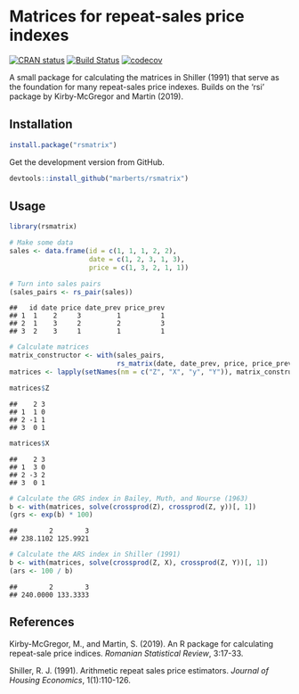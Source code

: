 
<!-- README.md is generated from README.Rmd. Please edit that file. -->

# Matrices for repeat-sales price indexes

<!-- Badges -->

[![CRAN
status](https://www.r-pkg.org/badges/version/rsmatrix)](https://cran.r-project.org/package=rsmatrix)
[![Build
Status](https://travis-ci.org/marberts/rsmatrix.svg?branch=master)](https://travis-ci.org/marberts/rsmatrix)
[![codecov](https://codecov.io/gh/marberts/rsmatrix/branch/master/graph/badge.svg)](https://codecov.io/gh/marberts/rsmatrix)

A small package for calculating the matrices in Shiller (1991) that
serve as the foundation for many repeat-sales price indexes. Builds on
the ‘rsi’ package by Kirby-McGregor and Martin (2019).

## Installation

``` r
install.package("rsmatrix")
```

Get the development version from GitHub.

``` r
devtools::install_github("marberts/rsmatrix")
```

## Usage

``` r
library(rsmatrix)

# Make some data
sales <- data.frame(id = c(1, 1, 1, 2, 2), 
                    date = c(1, 2, 3, 1, 3), 
                    price = c(1, 3, 2, 1, 1))

# Turn into sales pairs
(sales_pairs <- rs_pair(sales))
```

    ##   id date price date_prev price_prev
    ## 1  1    2     3         1          1
    ## 2  1    3     2         2          3
    ## 3  2    3     1         1          1

``` r
# Calculate matrices
matrix_constructor <- with(sales_pairs, 
                           rs_matrix(date, date_prev, price, price_prev))
matrices <- lapply(setNames(nm = c("Z", "X", "y", "Y")), matrix_constructor)

matrices$Z
```

    ##    2 3
    ## 1  1 0
    ## 2 -1 1
    ## 3  0 1

``` r
matrices$X
```

    ##    2 3
    ## 1  3 0
    ## 2 -3 2
    ## 3  0 1

``` r
# Calculate the GRS index in Bailey, Muth, and Nourse (1963)
b <- with(matrices, solve(crossprod(Z), crossprod(Z, y))[, 1])
(grs <- exp(b) * 100)
```

    ##        2        3 
    ## 238.1102 125.9921

``` r
# Calculate the ARS index in Shiller (1991)
b <- with(matrices, solve(crossprod(Z, X), crossprod(Z, Y))[, 1])
(ars <- 100 / b)
```

    ##        2        3 
    ## 240.0000 133.3333

## References

Kirby-McGregor, M., and Martin, S. (2019). An R package for calculating
repeat-sale price indices. *Romanian Statistical Review*, 3:17-33.

Shiller, R. J. (1991). Arithmetic repeat sales price estimators.
*Journal of Housing Economics*, 1(1):110-126.
